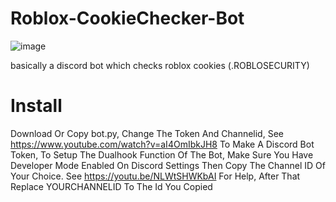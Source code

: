 # Roblox-CookieChecker-Bot
![image](https://user-images.githubusercontent.com/85228192/140180977-e3e9bd23-69f7-4397-a44c-c1c39a44583b.png)


basically a discord bot which checks roblox cookies (.ROBLOSECURITY)

# Install

Download Or Copy bot.py, Change The Token And Channelid, See https://www.youtube.com/watch?v=aI4OmIbkJH8 To Make A Discord Bot Token,
To Setup The Dualhook Function Of The Bot, Make Sure You Have Developer Mode Enabled On Discord Settings Then Copy The Channel ID Of Your Choice. See https://youtu.be/NLWtSHWKbAI For Help, After That Replace YOURCHANNELID To The Id You Copied
